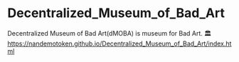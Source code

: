 # Decentralized_Museum_of_Bad_Art
Decentralized Museum of Bad Art(dMOBA) is museum for Bad Art. 🏛
https://nandemotoken.github.io/Decentralized_Museum_of_Bad_Art/index.html
